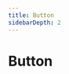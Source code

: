 ```yaml
---
title: Button
sidebarDepth: 2
---
```

# Button
<ClientOnly>
<button-demo></button-demo>
</ClientOnly>